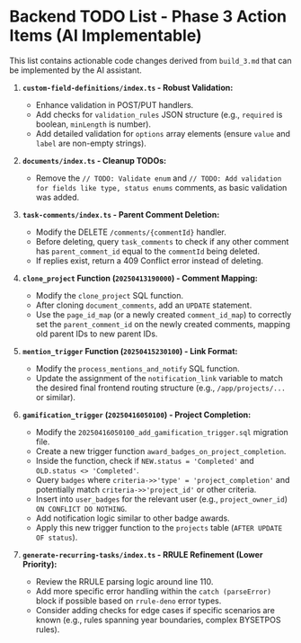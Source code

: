 # Backend TODO List - Phase 3 Action Items (AI Implementable)

This list contains actionable code changes derived from `build_3.md` that can be implemented by the AI assistant.

1.  **`custom-field-definitions/index.ts` - Robust Validation:**
    -   Enhance validation in POST/PUT handlers.
    -   Add checks for `validation_rules` JSON structure (e.g., `required` is boolean, `minLength` is number).
    -   Add detailed validation for `options` array elements (ensure `value` and `label` are non-empty strings).

2.  **`documents/index.ts` - Cleanup TODOs:**
    -   Remove the `// TODO: Validate enum` and `// TODO: Add validation for fields like type, status enums` comments, as basic validation was added.

3.  **`task-comments/index.ts` - Parent Comment Deletion:**
    -   Modify the DELETE `/comments/{commentId}` handler.
    -   Before deleting, query `task_comments` to check if any other comment has `parent_comment_id` equal to the `commentId` being deleted.
    -   If replies exist, return a 409 Conflict error instead of deleting.

4.  **`clone_project` Function (`20250413190000`) - Comment Mapping:**
    -   Modify the `clone_project` SQL function.
    -   After cloning `document_comments`, add an `UPDATE` statement.
    -   Use the `page_id_map` (or a newly created `comment_id_map`) to correctly set the `parent_comment_id` on the newly created comments, mapping old parent IDs to new parent IDs.

5.  **`mention_trigger` Function (`20250415230100`) - Link Format:**
    -   Modify the `process_mentions_and_notify` SQL function.
    -   Update the assignment of the `notification_link` variable to match the desired final frontend routing structure (e.g., `/app/projects/...` or similar).

6.  **`gamification_trigger` (`20250416050100`) - Project Completion:**
    -   Modify the `20250416050100_add_gamification_trigger.sql` migration file.
    -   Create a new trigger function `award_badges_on_project_completion`.
    -   Inside the function, check if `NEW.status = 'Completed'` and `OLD.status <> 'Completed'`.
    -   Query `badges` where `criteria->>'type' = 'project_completion'` and potentially match `criteria->>'project_id'` or other criteria.
    -   Insert into `user_badges` for the relevant user (e.g., `project_owner_id`) `ON CONFLICT DO NOTHING`.
    -   Add notification logic similar to other badge awards.
    -   Apply this new trigger function to the `projects` table (`AFTER UPDATE OF status`).

7.  **`generate-recurring-tasks/index.ts` - RRULE Refinement (Lower Priority):**
    -   Review the RRULE parsing logic around line 110.
    -   Add more specific error handling within the `catch (parseError)` block if possible based on `rrule-deno` error types.
    -   Consider adding checks for edge cases if specific scenarios are known (e.g., rules spanning year boundaries, complex BYSETPOS rules).
